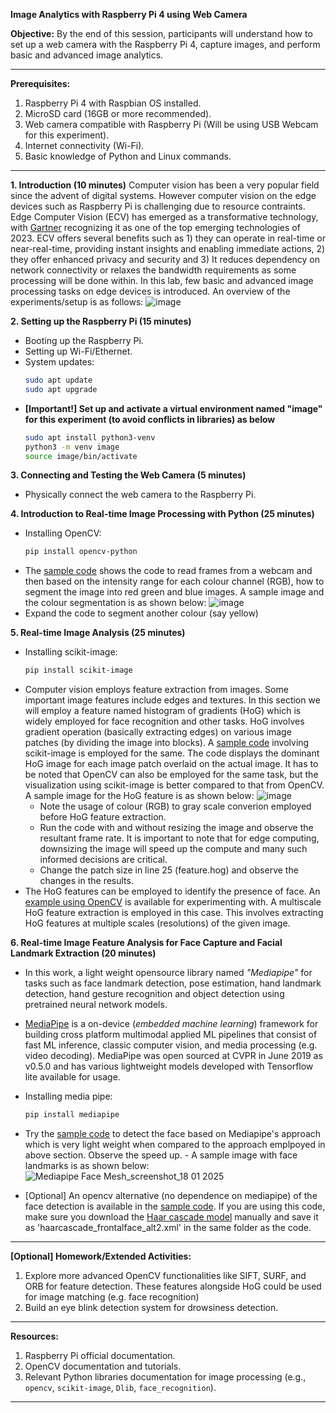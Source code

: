 **Image Analytics with Raspberry Pi 4 using Web Camera**

**Objective:** By the end of this session, participants will understand how to set up a web camera with the Raspberry Pi 4, capture images, and perform basic and advanced image analytics.

---

**Prerequisites:**
1. Raspberry Pi 4 with Raspbian OS installed.
2. MicroSD card (16GB or more recommended).
3. Web camera compatible with Raspberry Pi (Will be using USB Webcam for this experiment).
4. Internet connectivity (Wi-Fi).
5. Basic knowledge of Python and Linux commands.

---

**1. Introduction (10 minutes)**
Computer vision has been a very popular field since the advent of digital systems. However computer vision on the edge devices such as Raspberry Pi is challenging due to resource contraints. Edge Computer Vision (ECV) has emerged as a transformative technology, with [Gartner](https://www.linkedin.com/pulse/what-edge-computer-vision-how-get-started-deep-block-net) recognizing it as one of the top emerging technologies of 2023. ECV offers several benefits such as 1) they can operate in real-time or near-real-time, providing instant insights and enabling immediate actions, 2) they offer enhanced privacy and security and 3) It reduces dependency on network connectivity or relaxes the bandwidth requirements as some processing will be done within. 
In this lab, few basic and advanced image processing tasks on edge devices is introduced. An overview of the experiments/setup is as follows:
![image](https://github.com/drfuzzi/INF2009_ImageAnalytics/assets/52023898/fc8cc7f0-ff75-4548-8dbe-889b2abface4)

**2. Setting up the Raspberry Pi (15 minutes)**
- Booting up the Raspberry Pi.
- Setting up Wi-Fi/Ethernet.
- System updates:
  ```bash
  sudo apt update
  sudo apt upgrade
  ```
- **[Important!] Set up and activate a virtual environment named "image" for this experiment (to avoid conflicts in libraries) as below**
  ```bash
  sudo apt install python3-venv
  python3 -m venv image
  source image/bin/activate

**3. Connecting and Testing the Web Camera (5 minutes)**
- Physically connect the web camera to the Raspberry Pi.
  
**4. Introduction to Real-time Image Processing with Python (25 minutes)**
- Installing OpenCV:
  ```bash
  pip install opencv-python  
  ```
- The [sample code](Codes/image_capture_display.py) shows the code to read frames from a webcam and then based on the intensity range for each colour channel (RGB), how to segment the image into red green and blue images. A sample image and the colour segmentation is as shown below:
  ![image](https://github.com/drfuzzi/INF2009_ImageAnalytics/assets/52023898/fd7c115d-0301-40d2-b2c1-7966d4ce3fec)
- Expand the code to segment another colour (say yellow)

**5. Real-time Image Analysis (25 minutes)**
- Installing scikit-image:
  ```bash
  pip install scikit-image  
  ```
- Computer vision employs feature extraction from images. Some important image features include edges and textures. In this section we will employ a feature named histogram of gradients (HoG) which is widely employed for face recognition and other tasks. HoG involves gradient operation (basically extracting edges) on various image patches (by dividing the image into blocks). A [sample code](Codes/image_hog_feature.py) involving scikit-image is employed for the same. The code displays the dominant HoG image for each image patch overlaid on the actual image. It has to be noted that OpenCV can also be employed for the same task, but the visualization using scikit-image is better compared to that from OpenCV. A sample image for the HoG feature is as shown below:
![image](https://github.com/drfuzzi/INF2009_ImageAnalytics/assets/52023898/94e7d597-c259-4634-a3dc-433c79e8533b)
  -  Note the usage of colour (RGB) to gray scale converion employed before HoG feature extraction.
  - Run the code with and without resizing the image and observe the resultant frame rate. It is important to note that for edge computing, downsizing the image will speed up the compute and many such informed decisions are critical.
  - Change the patch size in line 25 (feature.hog) and observe the changes in the results.
- The HoG features can be employed to identify the presence of face. An [example using OpenCV](Codes/image_human_capture.py) is available for experimenting with. A multiscale HoG feature extraction is employed in this case. This involves extracting HoG features at multiple scales (resolutions) of the given image. 

**6. Real-time Image Feature Analysis for Face Capture and Facial Landmark Extraction (20 minutes)**
- In this work, a light weight opensource library named *"Mediapipe"* for tasks such as face landmark detection, pose estimation, hand landmark detection, hand gesture recognition and object detection using pretrained neural network models.
- [MediaPipe](https://developers.google.com/mediapipe) is a on-device (*embedded machine learning*) framework for building cross platform multimodal applied ML pipelines that consist of fast ML inference, classic computer vision, and media processing (e.g. video decoding). MediaPipe was open sourced at CVPR in June 2019 as v0.5.0 and has various lightweight models developed with Tensorflow lite available for usage.
- Installing media pipe:
  ```bash  
  pip install mediapipe
  ```
- Try the [sample code](Codes/image_face_capture.py) to detect the face based on Mediapipe's approach which is very light weight when compared to the approach emplpoyed in above section. Observe the speed up. - A sample image with face landmarks is as shown below:
![Mediapipe Face Mesh_screenshot_18 01 2025](https://github.com/user-attachments/assets/3e952cbb-72df-4258-9d96-83f05c741096)

- [Optional] An opencv alternative (no dependence on mediapipe) of the face detection is available in the [sample code](Codes/image_human_capture_opencv.py). If you are using this code, make sure you download the [Haar cascade model](https://raw.githubusercontent.com/opencv/opencv/master/data/haarcascades/haarcascade_frontalface_alt2.xml) manually and save it as 'haarcascade_frontalface_alt2.xml' in the same folder as the code. 
---

**[Optional] Homework/Extended Activities:**
1. Explore more advanced OpenCV functionalities like SIFT, SURF, and ORB for feature detection. These features alongside HoG could be used for image matching (e.g. face recognition)
2. Build an eye blink detection system for drowsiness detection.  

---

**Resources:**
1. Raspberry Pi official documentation.
2. OpenCV documentation and tutorials.
3. Relevant Python libraries documentation for image processing (e.g., `opencv`, `scikit-image`, `Dlib`, `face_recognition`).

---

